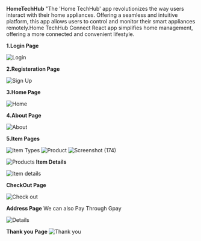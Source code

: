 **HomeTechHub**
"The 'Home TechHub' app revolutionizes the way users interact with their home appliances. Offering a seamless and intuitive platform, this app allows users to control and monitor their smart appliances remotely.Home TechHub Connect React app simplifies home management, offering a more connected and convenient lifestyle.

**1.Login Page**

![Login](https://github.com/blessy0cynthiya/React_Project_HomeTechHub/assets/125266702/2b0c7480-e2a1-423b-8771-88928b99c323)

**2.Registeration Page**

![Sign Up](https://github.com/blessy0cynthiya/React_Project_HomeTechHub/assets/125266702/116ecead-315f-4e0b-933f-68fb5f09cbf3)

**3.Home Page**

![Home](https://github.com/blessy0cynthiya/React_Project_HomeTechHub/assets/125266702/37e92481-c029-47b8-8f06-71d9f04aa817)

**4.About Page**

![About](https://github.com/blessy0cynthiya/React_Project_HomeTechHub/assets/125266702/bffc8707-2eeb-4a7b-84e4-022cdaaa612a)

**5.Item Pages**

![Item Types](https://github.com/blessy0cynthiya/React_Project_HomeTechHub/assets/125266702/a3a4ced7-6564-4dbf-9e6b-1b8d1fc4cb56)
![Product](https://github.com/blessy0cynthiya/React_Project_HomeTechHub/assets/125266702/1242e36e-3b32-4453-b3e6-661b58b501bb)
![Screenshot (174)](https://github.com/blessy0cynthiya/React_Project_HomeTechHub/assets/125266702/52e69394-6fd9-4a01-8bc3-1c59e2f4884e)

![Products](https://github.com/blessy0cynthiya/React_Project_HomeTechHub/assets/125266702/54154648-3ab4-45c8-a855-ee0c3d01df5e)
**Item Details**

![Item details](https://github.com/blessy0cynthiya/React_Project_HomeTechHub/assets/125266702/82cc89ad-6b57-4f2a-b588-7f562db6613f)

**CheckOut Page**

![Check out](https://github.com/blessy0cynthiya/React_Project_HomeTechHub/assets/125266702/3bb993db-99d3-4997-a455-90b7698a79b7)

**Address Page**
We can also Pay Through Gpay

![Details](https://github.com/blessy0cynthiya/React_Project_HomeTechHub/assets/125266702/491b1e58-66f3-4530-9534-ad2bd214ebfa)

**Thank you Page**
![Thank you](https://github.com/blessy0cynthiya/React_Project_HomeTechHub/assets/125266702/79cb29ad-dc71-482d-94cb-08583983641d)
